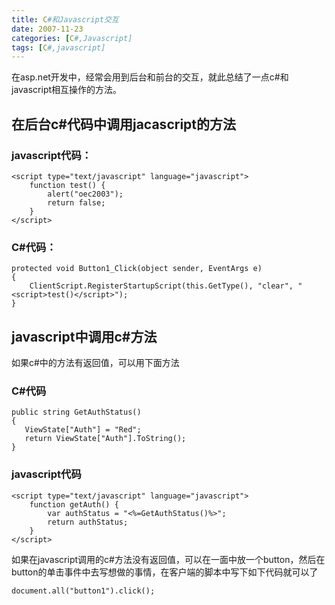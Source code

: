 ```yaml
---
title: C#和Javascript交互
date: 2007-11-23
categories: [C#,Javascript]
tags: [C#,javascript]
---
```


在asp.net开发中，经常会用到后台和前台的交互，就此总结了一点c#和javascript相互操作的方法。
<!--more-->
## 在后台c#代码中调用jacascript的方法

### javascript代码：

```
<script type="text/javascript" language="javascript">
    function test() {
        alert("oec2003");
        return false;
    }
</script>
```

### C#代码：

```
protected void Button1_Click(object sender, EventArgs e)
{
    ClientScript.RegisterStartupScript(this.GetType(), "clear", "<script>test()</script>");
}
```

## javascript中调用c#方法

如果c#中的方法有返回值，可以用下面方法

### C#代码

```
public string GetAuthStatus()
{
   ViewState["Auth"] = "Red";
   return ViewState["Auth"].ToString();
}
```

### javascript代码

```
<script type="text/javascript" language="javascript">
    function getAuth() {
        var authStatus = "<%=GetAuthStatus()%>";
        return authStatus;
    }
</script>
```

如果在javascript调用的c#方法没有返回值，可以在一面中放一个button，然后在button的单击事件中去写想做的事情，在客户端的脚本中写下如下代码就可以了

```
document.all("button1").click();
```

